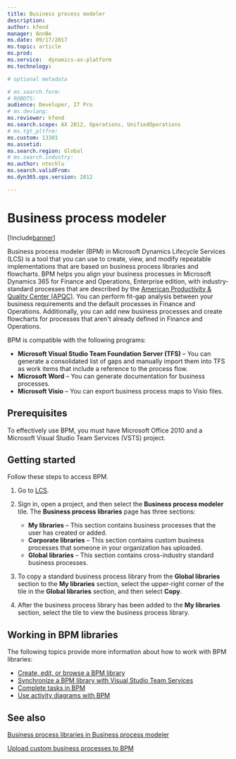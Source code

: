 ```yaml
---
title: Business process modeler
description:
author: kfend
manager: AnnBe
ms.date: 09/17/2017
ms.topic: article
ms.prod: 
ms.service:  dynamics-ax-platform
ms.technology: 

# optional metadata

# ms.search.form: 
# ROBOTS: 
audience: Developer, IT Pro
# ms.devlang: 
ms.reviewer: kfend
ms.search.scope: AX 2012, Operations, UnifiedOperations
# ms.tgt_pltfrm: 
ms.custom: 13301
ms.assetid: 
ms.search.region: Global
# ms.search.industry: 
ms.author: ntecklu
ms.search.validFrom: 
ms.dyn365.ops.version: 2012

---
```


# Business process modeler

[!include[banner](../includes/banner.md)]

Business process modeler (BPM) in Microsoft Dynamics Lifecycle Services (LCS) is a tool that you can use to create, view, and modify repeatable implementations that are based on business process libraries and flowcharts. BPM helps you align your business processes in Microsoft Dynamics 365 for Finance and Operations, Enterprise edition, with industry-standard processes that are described by the [American Productivity &amp; Quality Center (APQC)](http://www.apqc.org/). You can perform fit-gap analysis between your business requirements and the default processes in Finance and Operations. Additionally, you can add new business processes and create flowcharts for processes that aren't already defined in Finance and Operations.

BPM is compatible with the following programs:

- **Microsoft Visual Studio Team Foundation Server (TFS)** – You can generate a consolidated list of gaps and manually import them into TFS as work items that include a reference to the process flow.
- **Microsoft Word** – You can generate documentation for business processes.
- **Microsoft Visio** – You can export business process maps to Visio files.

## Prerequisites

To effectively use BPM, you must have Microsoft Office 2010 and a Microsoft Visual Studio Team Services (VSTS) project.

## Getting started

Follow these steps to access BPM.

1. Go to [LCS](https://lcs.dynamics.com/).
2. Sign in, open a project, and then select the **Business process modeler** tile. The **Business process libraries** page has three sections:

    - **My libraries** – This section contains business processes that the user has created or added.
    - **Corporate libraries** – This section contains custom business processes that someone in your organization has uploaded.
    - **Global libraries** – This section contains cross-industry standard business processes.

3. To copy a standard business process library from the **Global libraries** section to the **My libraries** section, select the upper-right corner of the tile in the **Global libraries** section, and then select **Copy**.
4. After the business process library has been added to the **My libraries** section, select the tile to view the business process library.

## Working in BPM libraries

The following topics provide more information about how to work with BPM libraries:

- [Create, edit, or browse a BPM library](creating-editing-browsing.md)
- [Synchronize a BPM library with Visual Studio Team Services](implementation.md)
- [Complete tasks in BPM](complete-tasks-bpm.md)
- [Use activity diagrams with BPM](using-activity-diagrams.md)

## See also

[Business process libraries in Business process modeler](https://docs.microsoft.com/en-us/dynamics365/unified-operations/dev-itpro/lifecycle-services/business-process-libraries-business-process-modeler)

[Upload custom business processes to BPM](https://docs.microsoft.com/en-us/dynamics365/unified-operations/dev-itpro/lifecycle-services/upload-business-processes-bpm-task-recorder)
